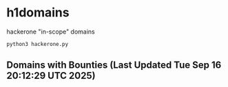 # h1domains
hackerone "in-scope" domains

`python3 hackerone.py`
## Domains with Bounties (Last Updated Tue Sep 16 20:12:29 UTC 2025)
```

```

